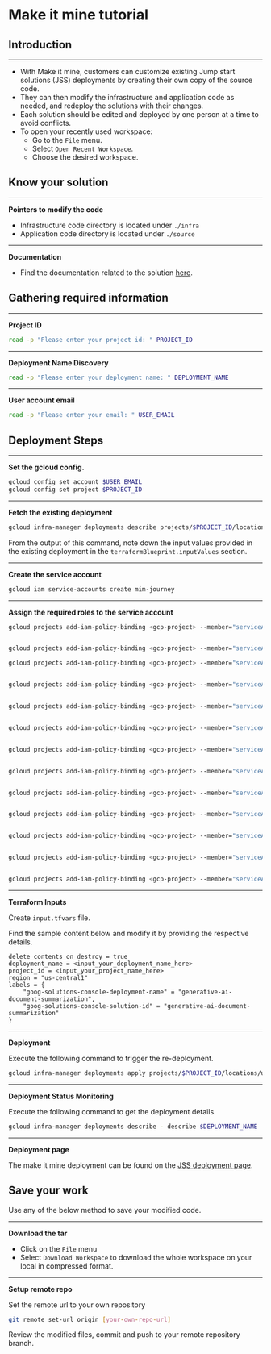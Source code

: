 # Make it mine tutorial


## Introduction
---


* With Make it mine, customers can customize existing Jump start solutions (JSS) deployments by creating their own copy of the source code.
* They can then modify the infrastructure and application code as needed, and redeploy the solutions with their changes.
* Each solution should be edited and deployed by one person at a time to avoid conflicts.
* To open your recently used workspace:
    * Go to the `File` menu.
    * Select `Open Recent Workspace`.
    * Choose the desired workspace.

## Know your solution
---
**Pointers to modify the code**
* Infrastructure code directory is located under `./infra`
* Application code directory is located under `./source`
---
**Documentation**
* Find the documentation related to the solution [here](https://github.com/GoogleCloudPlatform/terraform-genai-doc-summarization).

## Gathering required information
---
**Project ID**
```bash
read -p "Please enter your project id: " PROJECT_ID
```
---
**Deployment Name Discovery**
```bash
read -p "Please enter your deployment name: " DEPLOYMENT_NAME
```
---
**User account email**

```bash
read -p "Please enter your email: " USER_EMAIL
```

## Deployment Steps
---
**Set the gcloud config.**
```bash
gcloud config set account $USER_EMAIL
gcloud config set project $PROJECT_ID
```

---
**Fetch the existing deployment**
```bash
gcloud infra-manager deployments describe projects/$PROJECT_ID/locations/us-central1/deployments/generative-ai-document-summarization
```
From the output of this command, note down the input values provided in the existing deployment in the `terraformBlueprint.inputValues` section.

---
**Create the service account**
```bash
gcloud iam service-accounts create mim-journey
```

---
**Assign the required roles to the service account**
```bash
gcloud projects add-iam-policy-binding <gcp-project> --member="serviceAccount:mim-journey@<gcp-project>.iam.gserviceaccount.com" --role="roles/aiplatform.admin"


gcloud projects add-iam-policy-binding <gcp-project> --member="serviceAccount:mim-journey@<gcp-project>.iam.gserviceaccount.com" --role="roles/artifactregistry.reader"

gcloud projects add-iam-policy-binding <gcp-project> --member="serviceAccount:mim-journey@<gcp-project>.iam.gserviceaccount.com" --role="roles/bigquery.admin"


gcloud projects add-iam-policy-binding <gcp-project> --member="serviceAccount:mim-journey@<gcp-project>.iam.gserviceaccount.com" --role="roles/cloudfunctions.admin"


gcloud projects add-iam-policy-binding <gcp-project> --member="serviceAccount:mim-journey@<gcp-project>.iam.gserviceaccount.com" --role="roles/eventarc.admin"


gcloud projects add-iam-policy-binding <gcp-project> --member="serviceAccount:mim-journey@<gcp-project>.iam.gserviceaccount.com" --role="roles/iam.serviceAccountAdmin"


gcloud projects add-iam-policy-binding <gcp-project> --member="serviceAccount:mim-journey@<gcp-project>.iam.gserviceaccount.com" --role="roles/iam.serviceAccountUser"


gcloud projects add-iam-policy-binding <gcp-project> --member="serviceAccount:mim-journey@<gcp-project>.iam.gserviceaccount.com" --role="roles/logging.admin"


gcloud projects add-iam-policy-binding <gcp-project> --member="serviceAccount:mim-journey@<gcp-project>.iam.gserviceaccount.com" --role="roles/pubsub.admin"


gcloud projects add-iam-policy-binding <gcp-project> --member="serviceAccount:mim-journey@<gcp-project>.iam.gserviceaccount.com" --role="roles/resourcemanager.projectIamAdmin"


gcloud projects add-iam-policy-binding <gcp-project> --member="serviceAccount:mim-journey@<gcp-project>.iam.gserviceaccount.com" --role="roles/run.admin"


gcloud projects add-iam-policy-binding <gcp-project> --member="serviceAccount:mim-journey@<gcp-project>.iam.gserviceaccount.com" --role="roles/serviceusage.serviceUsageAdmin"


gcloud projects add-iam-policy-binding <gcp-project> --member="serviceAccount:mim-journey@<gcp-project>.iam.gserviceaccount.com" --role="roles/storage.admin"
```

---
**Terraform Inputs**

Create `input.tfvars` file.

Find the sample content below and modify it by providing the respective details.
```
delete_contents_on_destroy = true
deployment_name = <input_your_deployment_name_here>
project_id = <input_your_project_name_here>
region = "us-central1"
labels = {
    "goog-solutions-console-deployment-name" = "generative-ai-document-summarization",
    "goog-solutions-console-solution-id" = "generative-ai-document-summarization"
}
```

---
**Deployment**

Execute the following command to trigger the re-deployment.
```bash
gcloud infra-manager deployments apply projects/$PROJECT_ID/locations/us-central1/deployments/$DEPLOYMENT_NAME --service-account projects/$PROJECT_ID/serviceAccounts/mim-journey@$PROJECT_ID.iam.gserviceaccount.com --local-source="."     --inputs-file=./input.tfvars --labels="modification-reason=make-it-mine,goog-solutions-console-deployment-name=generative-ai-document-summarization,goog-solutions-console-solution-id=generative-ai-document-summarization"
```

---
**Deployment Status Monitoring**

Execute the following command to get the deployment details.

```bash
gcloud infra-manager deployments describe - describe $DEPLOYMENT_NAME
```

---
**Deployment page**

The make it mine deployment can be found on the [JSS deployment page](https://console.cloud.google.com/products/solutions/deployments?pageState=(%22deployments%22:(%22f%22:%22%255B%257B_22k_22_3A_22Labels_22_2C_22t_22_3A13_2C_22v_22_3A_22_5C_22modification-reason%2520_3A%2520make-it-mine_5C_22_22_2C_22s_22_3Atrue_2C_22i_22_3A_22deployment.labels_22%257D%255D%22))).

## Save your work
Use any of the below method to save your modified code.

---
**Download the tar**
* Click on the `File` menu
* Select `Download Workspace` to download the whole workspace on your local in compressed format.

---
**Setup remote repo**

Set the remote url to your own repository
```bash 
git remote set-url origin [your-own-repo-url]
```

Review the modified files, commit and push to your remote repository branch.
